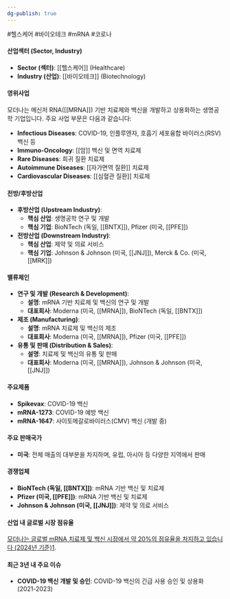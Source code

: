 ```yaml
---
dg-publish: true
---
```

#헬스케어 #바이오테크 #mRNA #코로나 

#### 산업섹터 (Sector, Industry)

- **Sector (섹터)**: [[헬스케어]] (Healthcare)
- **Industry (산업)**: [[바이오테크]] (Biotechnology)

#### 영위사업

모더나는 메신저 RNA([[MRNA]]) 기반 치료제와 백신을 개발하고 상용화하는 생명공학 기업입니다. 주요 사업 부문은 다음과 같습니다:

- **Infectious Diseases**: COVID-19, 인플루엔자, 호흡기 세포융합 바이러스(RSV) 백신 등
- **Immuno-Oncology**: [[암]] 백신 및 면역 치료제
- **Rare Diseases**: 희귀 질환 치료제
- **Autoimmune Diseases**: [[자가면역 질환]] 치료제
- **Cardiovascular Diseases**: [[심혈관 질환]] 치료제

#### 전방/후방산업

- **후방산업 (Upstream Industry)**:
    - **핵심 산업**: 생명공학 연구 및 개발
    - **핵심 기업**: BioNTech (독일, [[BNTX]]), Pfizer (미국, [[PFE]])
- **전방산업 (Downstream Industry)**:
    - **핵심 산업**: 제약 및 의료 서비스
    - **핵심 기업**: Johnson & Johnson (미국, [[JNJ]]), Merck & Co. (미국, [[MRK]])

#### 밸류체인

- **연구 및 개발 (Research & Development)**:
    - **설명**: mRNA 기반 치료제 및 백신의 연구 및 개발
    - **대표회사**: Moderna (미국, [[MRNA]]), BioNTech (독일, [[BNTX]])
- **제조 (Manufacturing)**:
    - **설명**: mRNA 치료제 및 백신의 제조
    - **대표회사**: Moderna (미국, [[MRNA]]), Pfizer (미국, [[PFE]])
- **유통 및 판매 (Distribution & Sales)**:
    - **설명**: 치료제 및 백신의 유통 및 판매
    - **대표회사**: Moderna (미국, [[MRNA]]), Johnson & Johnson (미국, [[JNJ]])

#### 주요제품

- **Spikevax**: COVID-19 백신
- **mRNA-1273**: COVID-19 예방 백신
- **mRNA-1647**: 사이토메갈로바이러스(CMV) 백신 (개발 중)

#### 주요 판매국가

- **미국**: 전체 매출의 대부분을 차지하며, 유럽, 아시아 등 다양한 지역에서 판매

#### 경쟁업체

- **BioNTech (독일, [[BNTX]])**: mRNA 기반 백신 및 치료제
- **Pfizer (미국, [[PFE]])**: mRNA 기반 백신 및 치료제
- **Johnson & Johnson (미국, [[JNJ]])**: 제약 및 의료 서비스

#### 산업 내 글로벌 시장 점유율

[모더나는 글로벌 mRNA 치료제 및 백신 시장에서 약 20%의 점유율을 차지하고 있습니다 (2024년 기준)](https://www.grandviewresearch.com/industry-analysis/mrna-therapeutics-market-report)[1](https://www.grandviewresearch.com/industry-analysis/mrna-therapeutics-market-report).

#### 최근 3년 내 주요 이슈

- **COVID-19 백신 개발 및 승인**: COVID-19 백신의 긴급 사용 승인 및 상용화 (2021-2023)